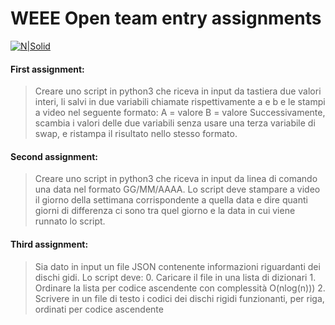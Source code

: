# WEEE Open team entry assignments
[![N|Solid](http://weeeopen.polito.it/img/logo974.png )](http://weeeopen.polito.it/)

#### First assignment:

>Creare uno script in python3 che riceva in input
da tastiera due valori interi, li salvi in due variabili chiamate
rispettivamente a e b e le stampi a video nel seguente formato:
>A = valore
B = valore
>Successivamente, scambia i valori delle due variabili senza usare
una terza variabile di swap, e ristampa il risultato nello stesso formato.



#### Second assignment:
>Creare uno script in python3 che riceva in input da linea di comando
una data nel formato GG/MM/AAAA.
Lo script deve stampare a video il giorno della settimana corrispondente
a quella data e dire quanti giorni di differenza ci sono tra quel
giorno e la data in cui viene runnato lo script.



#### Third assignment:
>Sia dato in input un file JSON contenente informazioni riguardanti dei dischi gidi.
Lo script deve:
    0. Caricare il file in una lista di dizionari
    1. Ordinare la lista per codice ascendente con complessità O(nlog(n)))
    2. Scrivere in un file di testo i codici dei dischi rigidi funzionanti, per riga, ordinati per codice ascendente



